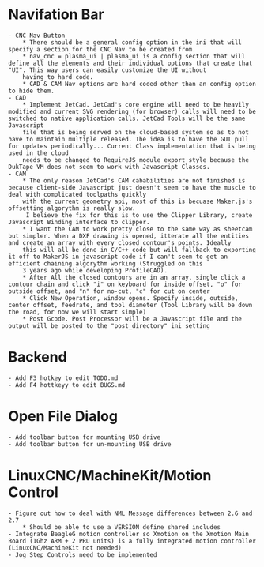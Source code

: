 # Navifation Bar
	- CNC Nav Button
		* There should be a general config option in the ini that will specify a section for the CNC Nav to be created from.
		* nav_cnc = plasma_ui | plasma_ui is a config section that will define all the elements and their individual options that create that "UI". This way users can easily customize the UI without
		having to hard code.
		* CAD & CAM Nav options are hard coded other than an config option to hide them.
	- CAD
		* Implement JetCad. JetCad's core engine will need to be heavily modified and current SVG rendering (for browser) calls will need to be switched to native application calls. JetCad Tools will be the same Javascript
		file that is being served on the cloud-based system so as to not have to maintain multiple released. The idea is to have the GUI pull for updates periodically... Current Class implementation that is being used in the cloud
		needs to be changed to RequireJS module export style because the DukTape VM does not seem to work with Javascript Classes.
	- CAM
		* The only reason JetCad's CAM cababilities are not finished is because client-side Javascript just doesn't seem to have the muscle to deal with complicated toolpaths quickly
		with the current geometry api, most of this is becuase Maker.js's offsetting algorythm is really slow.
		 I believe the fix for this is to use the Clipper Library, create Javascript Binding interface to clipper.
		* I want the CAM to work pretty close to the same way as sheetcam but simpler. When a DXF drawing is opened, itterate all the entities and create an array with every closed contour's points. Ideally
		this will all be done in C/C++ code but will fallback to exporting it off to MakerJS in javascript code if I can't seem to get an efficient chaining algorythm working (Struggled on this
		3 years ago while developing ProfileCAD).
		* After All the closed contours are in an array, single click a contour chain and click "i" on keyboard for inside offset, "o" for outside offset, and "n" for no-cut, "c" for cut on center
		* Click New Operation, window opens. Specify inside, outside, center offset, feedrate, and tool diameter (Tool Library will be down the road, for now we will start simple)
		* Post Gcode. Post Processor will be a Javascript file and the output will be posted to the "post_directory" ini setting

# Backend
	- Add F3 hotkey to edit TODO.md
	- Add F4 hottkeyy to edit BUGS.md
# Open File Dialog
	- Add toolbar button for mounting USB drive
	- Add toolbar button for un-mounting USB drive

# LinuxCNC/MachineKit/Motion Control
	- Figure out how to deal with NML Message differences between 2.6 and 2.7
		* Should be able to use a VERSION define shared includes
	- Integrate BeagleG motion controller so Xmotion on the Xmotion Main Board (1Ghz ARM + 2 PRU units) is a fully integrated motion controller (LinuxCNC/MachineKit not needed)
	- Jog Step Controls need to be implemented
